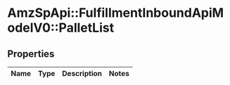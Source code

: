 # AmzSpApi::FulfillmentInboundApiModelV0::PalletList

## Properties
Name | Type | Description | Notes
------------ | ------------- | ------------- | -------------

